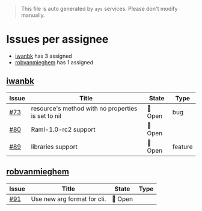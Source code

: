 > This file is auto generated by `ays` services. Please don't modify manually.

# Issues per assignee
- [iwanbk](#iwanbk) has 3 assigned
- [robvanmieghem](#robvanmieghem) has 1 assigned



## [iwanbk](https://github.com/iwanbk)

|Issue|Title|State|Type|
|-----|-----|-----|----|
|[#73](https://github.com/jumpscale/go-raml/issues/73)|resource's method with no properties is set to nil|:red_circle: Open|bug|
|[#80](https://github.com/jumpscale/go-raml/issues/80)|Raml-1.0-rc2 support|:red_circle: Open||
|[#89](https://github.com/jumpscale/go-raml/issues/89)|libraries support |:red_circle: Open|feature|


## [robvanmieghem](https://github.com/robvanmieghem)

|Issue|Title|State|Type|
|-----|-----|-----|----|
|[#91](https://github.com/jumpscale/go-raml/issues/91)|Use new arg format for cli.|:red_circle: Open||

